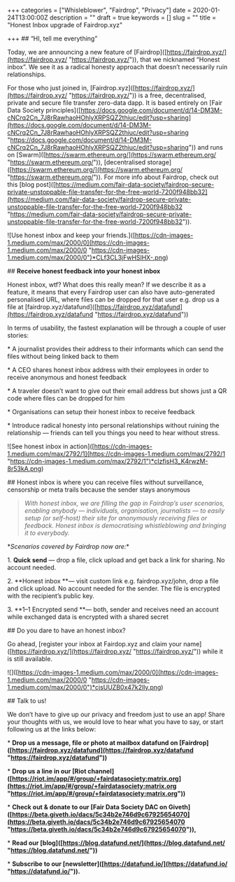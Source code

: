+++
categories = ["Whisleblower", "Fairdrop", "Privacy"]
date = 2020-01-24T13:00:00Z
description = ""
draft = true
keywords = []
slug = ""
title = "Honest Inbox upgrade of Fairdrop.xyz"

+++
\## “HI, tell me everything”

Today, we are announcing a new feature of \[Fairdrop\]([https://fairdrop.xyz/](https://fairdrop.xyz/ "https://fairdrop.xyz/")), that we nicknamed “Honest inbox”. We see it as a radical honesty approach that doesn’t necessarily ruin relationships.

For those who just joined in, \[Fairdrop.xyz\]([https://fairdrop.xyz/](https://fairdrop.xyz/ "https://fairdrop.xyz/")) is a free, decentralised, private and secure file transfer zero-data dapp. It is based entirely on \[Fair Data Society principles\]([https://docs.google.com/document/d/14-DM3M-cNCrq2Cn_7J8rRawhaoHOhlyXRPSQZ2thiuc/edit?usp=sharing](https://docs.google.com/document/d/14-DM3M-cNCrq2Cn_7J8rRawhaoHOhlyXRPSQZ2thiuc/edit?usp=sharing "https://docs.google.com/document/d/14-DM3M-cNCrq2Cn_7J8rRawhaoHOhlyXRPSQZ2thiuc/edit?usp=sharing")) and runs on \[Swarm\]([https://swarm.ethereum.org/](https://swarm.ethereum.org/ "https://swarm.ethereum.org/")), \[decentralised storage\]([https://swarm.ethereum.org/](https://swarm.ethereum.org/ "https://swarm.ethereum.org/")). For more info about Fairdrop, check out this \[blog post\]([https://medium.com/fair-data-society/fairdrop-secure-private-unstoppable-file-transfer-for-the-free-world-7200f948bb32](https://medium.com/fair-data-society/fairdrop-secure-private-unstoppable-file-transfer-for-the-free-world-7200f948bb32 "https://medium.com/fair-data-society/fairdrop-secure-private-unstoppable-file-transfer-for-the-free-world-7200f948bb32")).

!\[Use honest inbox and keep your friends.\]([https://cdn-images-1.medium.com/max/2000/0](https://cdn-images-1.medium.com/max/2000/0 "https://cdn-images-1.medium.com/max/2000/0")*CLf3CL3jFwHSlHX-.png)

\## **Receive honest feedback into your honest inbox**

Honest inbox, wtf? What does this really mean? If we describe it as a feature, it means that every Fairdrop user can also have auto-generated personalised URL, where files can be dropped for that user e.g. drop us a file at \[fairdrop.xyz/datafund\]([https://fairdrop.xyz/datafund](https://fairdrop.xyz/datafund "https://fairdrop.xyz/datafund"))

In terms of usability, the fastest explanation will be through a couple of user stories:

\* A journalist provides their address to their informants which can send the files without being linked back to them

\* A CEO shares honest inbox address with their employees in order to receive anonymous and honest feedback

\* A traveler doesn’t want to give out their email address but shows just a QR code where files can be dropped for him

\* Organisations can setup their honest inbox to receive feedback

\* Introduce radical honesty into personal relationships without ruining the relationship — friends can tell you things you need to hear without stress.

!\[See honest inbox in action\]([https://cdn-images-1.medium.com/max/2792/1](https://cdn-images-1.medium.com/max/2792/1 "https://cdn-images-1.medium.com/max/2792/1")*cIzfisH3_K4rwzM-8r53kA.png)

\## Honest inbox is where you can receive files without surveillance, censorship or meta trails because the sender stays anonymous

>  *With honest inbox, we are filling the gap in Fairdrop’s user scenarios, enabling anybody — individuals, organisation, journalists — to easily setup (or self-host) their site for anonymously receiving files or feedback. Honest inbox is democratising whistleblowing and bringing it to everybody.*

\**Scenarios covered by Fairdrop now are:**

1\. **Quick send** — drop a file, click upload and get back a link for sharing. No account needed.

2\. **Honest inbox **— visit custom link e.g. fairdrop.xyz/john, drop a file and click upload. No account needed for the sender. The file is encrypted with the recipient’s public key.

3\. **1–1 Encrypted send **— both, sender and receives need an account while exchanged data is encrypted with a shared secret

\## Do you dare to have an honest inbox?

Go ahead, \[register your inbox at Fairdop.xyz and claim your name\]([https://fairdrop.xyz/](https://fairdrop.xyz/ "https://fairdrop.xyz/")) while it is still available.

!\[\]([https://cdn-images-1.medium.com/max/2000/0](https://cdn-images-1.medium.com/max/2000/0 "https://cdn-images-1.medium.com/max/2000/0")*cjsUUZB0x47k2lly.png)

\## Talk to us!

We don’t have to give up our privacy and freedom just to use an app! Share your thoughts with us, we would love to hear what you have to say, or start following us at the links below:

\* **Drop us a message, file or photo at mailbox datafund on \[Fairdrop\]([https://fairdrop.xyz/datafund](https://fairdrop.xyz/datafund "https://fairdrop.xyz/datafund"))**

\* **Drop us a line in our \[Riot channel\]([https://riot.im/app/#/group/+fairdatasociety:matrix.org](https://riot.im/app/#/group/+fairdatasociety:matrix.org "https://riot.im/app/#/group/+fairdatasociety:matrix.org"))**

\* **Check out & donate to our \[Fair Data Society DAC on Giveth\]([https://beta.giveth.io/dacs/5c34b2e746d9c67925654070](https://beta.giveth.io/dacs/5c34b2e746d9c67925654070 "https://beta.giveth.io/dacs/5c34b2e746d9c67925654070")),**

\* **Read our \[blog\]([https://blog.datafund.net/](https://blog.datafund.net/ "https://blog.datafund.net/"))**

\* **Subscribe to our \[newsletter\]([https://datafund.io/](https://datafund.io/ "https://datafund.io/")).**